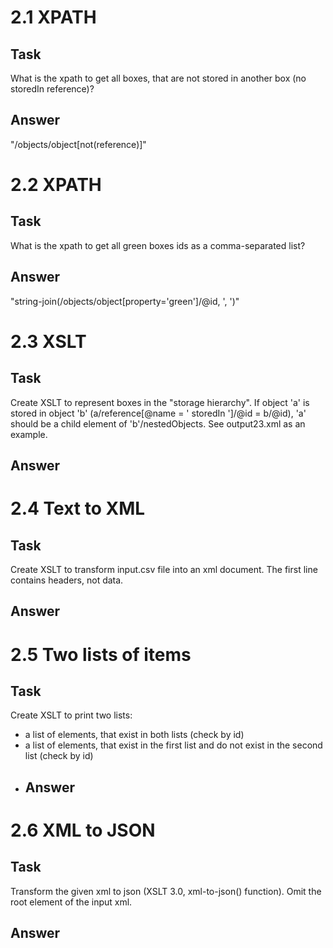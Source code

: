 # 2.1 XPATH
## Task
What is the xpath to get all boxes, that are not stored in another box (no storedIn
reference)?

## Answer
"/objects/object[not(reference)]"

# 2.2 XPATH
## Task
What is the xpath to get all green boxes ids as a comma-separated list?

## Answer
"string-join(/objects/object[property='green']/@id, ', ')"

# 2.3 XSLT
## Task
Create XSLT to represent boxes in the "storage hierarchy".
If object 'a' is stored in object 'b' (a/reference[@name = ' storedIn ']/@id = b/@id), 'a'
should be a child element of 'b'/nestedObjects.
See output23.xml as an example.
## Answer

# 2.4 Text to XML
## Task
Create XSLT to transform input.csv file into an xml document.
The first line contains headers, not data.
## Answer

# 2.5 Two lists of items
## Task
Create XSLT to print two lists:
- a list of elements, that exist in both lists (check by id)
- a list of elements, that exist in the first list and do not exist in the second list (check
by id)
- ## Answer

# 2.6 XML to JSON
## Task
Transform the given xml to json (XSLT 3.0, xml-to-json() function). Omit the root element of
the input xml.
## Answer